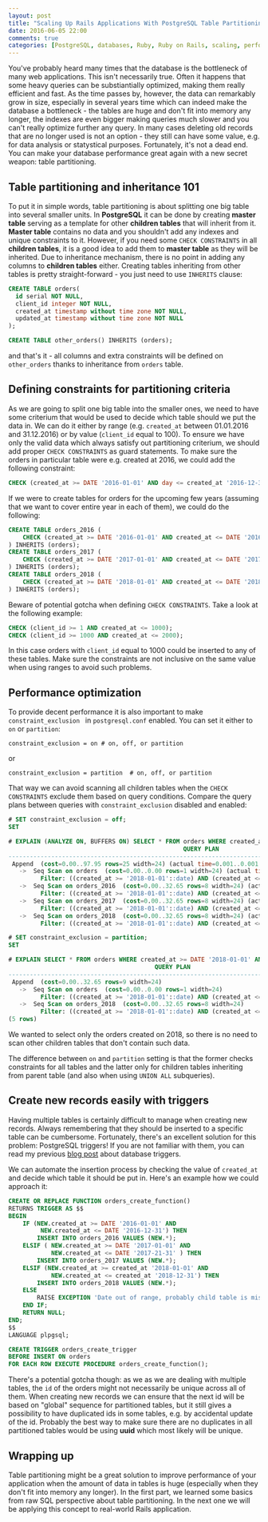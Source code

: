 ```yaml
---
layout: post
title: "Scaling Up Rails Applications With PostgreSQL Table Partitioning - Part 1"
date: 2016-06-05 22:00
comments: true
categories: [PostgreSQL, databases, Ruby, Ruby on Rails, scaling, performance, architecture]
---
```


<p>You've probably heard many times that the database is the bottleneck of many web applications. This isn't necessarily true. Often it happens that some heavy queries can be substiantially optimized, making them really efficient and fast. As the time passes by, however, the data can remarkably grow in size, especially in several years time which can indeed make the database a bottleneck - the tables are huge and don't fit into memory any longer, the indexes are even bigger making queries much slower and you can't really optimize further any query. In many cases deleting old records that are no longer used is not an option - they still can have some value, e.g. for data analysis or statystical purposes. Fortunately, it's not a dead end. You can make your database performance great again with a new secret weapon: table partitioning.</p>

<!--more-->

<h2>Table partitioning and inheritance 101</h2>

<p>To put it in simple words, table partitioning is about splitting one big table into several smaller units. In <strong>PostgreSQL</strong> it can be done by creating <strong>master table</strong> serving as a template for other <strong>children tables</strong> that will inherit from it. <strong>Master table</strong> contains no data and you shouldn't add any indexes and unique constraints to it. However, if you need some <code>CHECK CONSTRAINTS</code> in all <strong>children tables</strong>, it is a good idea to add them to <strong>master table</strong> as they will be inherited. Due to inheritance mechanism, there is no point in adding any columns to <strong>children tables</strong> either. Creating tables inheriting from other tables is pretty straight-forward - you just need to use <code>INHERITS</code> clause:</p>

``` sql
CREATE TABLE orders(
  id serial NOT NULL,
  client_id integer NOT NULL,
  created_at timestamp without time zone NOT NULL,
  updated_at timestamp without time zone NOT NULL
);

CREATE TABLE other_orders() INHERITS (orders);
```

<p>and that's it - all columns and extra constraints will be defined on <code>other_orders</code> thanks to inheritance from <code>orders</code> table.</p>

<h2>Defining constraints for partitioning criteria</h2>

<p>As we are going to split one big table into the smaller ones, we need to have some criterium that would be used to decide which table should we put the data in. We can do it either by range (e.g. <code>created_at</code> between 01.01.2016 and 31.12.2016) or by value (<code>client_id</code> equal to 100). To ensure we have only the valid data which always satisfy out partitioning criterium, we should add proper <code>CHECK CONSTRAINTS</code> as guard statements. To make sure the orders in particular table were e.g. created at 2016, we could add the following constraint:</p>

``` sql
CHECK (created_at >= DATE '2016-01-01' AND day <= created_at '2016-12-31' )
```

If we were to create tables for orders for the upcoming few years (assuming that we want to cover entire year in each of them), we could do the following:

```sql
CREATE TABLE orders_2016 (
    CHECK (created_at >= DATE '2016-01-01' AND created_at <= DATE '2016-12-31')
) INHERITS (orders);
CREATE TABLE orders_2017 (
    CHECK (created_at >= DATE '2017-01-01' AND created_at <= DATE '2017-12-31')
) INHERITS (orders);
CREATE TABLE orders_2018 (
    CHECK (created_at >= DATE '2018-01-01' AND created_at <= DATE '2018-12-31')
) INHERITS (orders);
```

<p>Beware of potential gotcha when defining <code>CHECK CONSTRAINTS</code>. Take a look at the following example:</p>

``` sql
CHECK (client_id >= 1 AND created_at <= 1000);
CHECK (client_id >= 1000 AND created_at <= 2000);
```

<p>In this case orders with <code>client_id</code> equal to 1000 could be inserted to any of these tables. Make sure the constraints are not inclusive on the same value when using ranges to avoid such problems.</p>

<h2>Performance optimization</h2>

<p>To provide decent performance it is also important to make <code>constraint_exclusion </code> in <code>postgresql.conf</code> enabled. You can set it either to <code>on</code> or <code>partition</code>:</p>


```
constraint_exclusion = on # on, off, or partition
```

or

```
constraint_exclusion = partition  # on, off, or partition
```

<p>That way we can avoid scanning all children tables when the <code>CHECK CONSTRAINTS</code> exclude them based on query conditions. Compare the query plans between queries with <code>constraint_exclusion</code> disabled and enabled:</p>

``` sql
# SET constraint_exclusion = off;
SET

# EXPLAIN (ANALYZE ON, BUFFERS ON) SELECT * FROM orders WHERE created_at >= DATE '2018-01-01' AND created_at <= DATE '2018-12-31';
                                                 QUERY PLAN
-------------------------------------------------------------------------------------------------------------
 Append  (cost=0.00..97.95 rows=25 width=24) (actual time=0.001..0.001 rows=0 loops=1)
   ->  Seq Scan on orders  (cost=0.00..0.00 rows=1 width=24) (actual time=0.001..0.001 rows=0 loops=1)
         Filter: ((created_at >= '2018-01-01'::date) AND (created_at <= '2018-12-31'::date))
   ->  Seq Scan on orders_2016  (cost=0.00..32.65 rows=8 width=24) (actual time=0.000..0.000 rows=0 loops=1)
         Filter: ((created_at >= '2018-01-01'::date) AND (created_at <= '2018-12-31'::date))
   ->  Seq Scan on orders_2017  (cost=0.00..32.65 rows=8 width=24) (actual time=0.000..0.000 rows=0 loops=1)
         Filter: ((created_at >= '2018-01-01'::date) AND (created_at <= '2018-12-31'::date))
   ->  Seq Scan on orders_2018  (cost=0.00..32.65 rows=8 width=24) (actual time=0.000..0.000 rows=0 loops=1)
         Filter: ((created_at >= '2018-01-01'::date) AND (created_at <= '2018-12-31'::date))
```

``` sql
# SET constraint_exclusion = partition;
SET

# EXPLAIN SELECT * FROM orders WHERE created_at >= DATE '2018-01-01' AND created_at <= DATE '2018-12-31';
                                         QUERY PLAN
---------------------------------------------------------------------------------------------
 Append  (cost=0.00..32.65 rows=9 width=24)
   ->  Seq Scan on orders  (cost=0.00..0.00 rows=1 width=24)
         Filter: ((created_at >= '2018-01-01'::date) AND (created_at <= '2018-12-31'::date))
   ->  Seq Scan on orders_2018  (cost=0.00..32.65 rows=8 width=24)
         Filter: ((created_at >= '2018-01-01'::date) AND (created_at <= '2018-12-31'::date))
(5 rows)
```

<p>We wanted to select only the orders created on 2018, so there is no need to scan other children tables that don't contain such data.</p>

<p>The difference between <code>on</code> and <code>partition</code> setting is that the former checks constraints for all tables and the latter only for children tables inheriting from parent table (and also when using <code>UNION ALL</code> subqueries).</p>

<h2>Create new records easily with triggers</h2>

<p>Having multiple tables is certainly difficult to manage when creating new records. Always remembering that they should be inserted to a specific table can be cumbersome. Fortunately, there's an excellent solution for this problem: PostgreSQL triggers! If you are not familiar with them, you can read my previous <a href="https://karolgalanciak.com/blog/2016/05/06/when-validation-is-not-enough-postgresql-triggers-for-data-integrity/" target="_blank">blog post</a> about database triggers.</p>

<p>We can automate the insertion process by checking the value of <code>created_at</code> and decide which table it should be put in. Here's an example how we could approach it:</p>


``` sql
CREATE OR REPLACE FUNCTION orders_create_function()
RETURNS TRIGGER AS $$
BEGIN
    IF (NEW.created_at >= DATE '2016-01-01' AND
         NEW.created_at <= DATE '2016-12-31') THEN
        INSERT INTO orders_2016 VALUES (NEW.*);
    ELSIF ( NEW.created_at >= DATE '2017-01-01' AND
            NEW.created_at <= DATE '2017-21-31' ) THEN
        INSERT INTO orders_2017 VALUES (NEW.*);
    ELSIF (NEW.created_at >= created_at '2018-01-01' AND
            NEW.created_at <= created_at '2018-12-31') THEN
        INSERT INTO orders_2018 VALUES (NEW.*);
    ELSE
        RAISE EXCEPTION 'Date out of range, probably child table is missing';
    END IF;
    RETURN NULL;
END;
$$
LANGUAGE plpgsql;

CREATE TRIGGER orders_create_trigger
BEFORE INSERT ON orders
FOR EACH ROW EXECUTE PROCEDURE orders_create_function();
```

<p>There's a potential gotcha though: as we as we are dealing with multiple tables, the <code>id</code> of the orders might not necessarily be unique across all of them. When creating new records we can ensure that the next id will be based on "global" sequence for partitioned tables, but it still gives a possibility to have duplicated ids in some tables, e.g. by accidental update of the id. Probably the best way to make sure there are no duplicates in all partitioned tables would be using <strong>uuid</strong> which most likely will be unique.</p>

<h2>Wrapping up</h2>

<p>Table partitioning might be a great solution to improve performance of your application when the amount of data in tables is huge (especially when they don't fit into memory any longer). In the first part, we learned some basics from raw SQL perspective about table partitioning. In the next one we will be applying this concept to real-world Rails application.</p>
